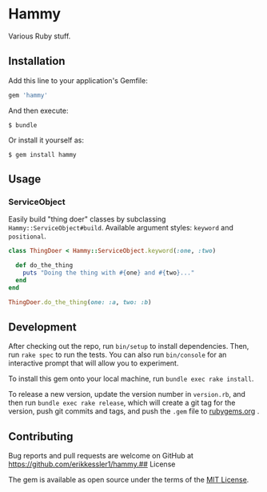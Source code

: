 # Hammy

Various Ruby stuff.

## Installation

Add this line to your application's Gemfile:

```ruby
gem 'hammy'
```

And then execute:

    $ bundle

Or install it yourself as:

    $ gem install hammy

## Usage

### ServiceObject

Easily build "thing doer" classes by subclassing `Hammy::ServiceObject#build`.
Available argument styles: `keyword` and `positional`.

```ruby
class ThingDoer < Hammy::ServiceObject.keyword(:one, :two)

  def do_the_thing
    puts "Doing the thing with #{one} and #{two}..."
  end
end

ThingDoer.do_the_thing(one: :a, two: :b)
```

## Development

After checking out the repo, run `bin/setup` to install dependencies. Then,
run `rake spec` to run the tests. You can also run `bin/console` for an
interactive prompt that will allow you to experiment.

To install this gem onto your local machine, run `bundle exec rake install`. 

To release a new version, update the version number in `version.rb`, and then
run `bundle exec rake release`, which will create a git tag for the version,
push git commits and tags, and push the `.gem` file to
[rubygems.org](https://rubygems.org)
.

## Contributing

Bug reports and pull requests are welcome on GitHub at
https://github.com/erikkessler1/hammy.## License

The gem is available as open source under the terms of the
[MIT License](http://opensource.org/licenses/MIT).


